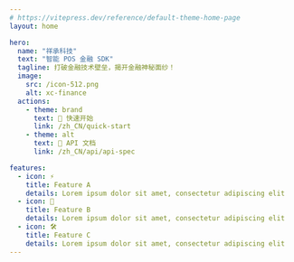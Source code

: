 ```yaml
---
# https://vitepress.dev/reference/default-theme-home-page
layout: home

hero:
  name: "祥承科技"
  text: "智能 POS 金融 SDK"
  tagline: 打破金融技术壁垒，揭开金融神秘面纱！
  image:
    src: /icon-512.png
    alt: xc-finance
  actions:
    - theme: brand
      text: 🚀 快速开始
      link: /zh_CN/quick-start
    - theme: alt
      text: 📖 API 文档
      link: /zh_CN/api/api-spec

features:
  - icon: ⚡️
    title: Feature A
    details: Lorem ipsum dolor sit amet, consectetur adipiscing elit
  - icon: 🖖
    title: Feature B
    details: Lorem ipsum dolor sit amet, consectetur adipiscing elit
  - icon: 🛠️
    title: Feature C
    details: Lorem ipsum dolor sit amet, consectetur adipiscing elit
---
```


